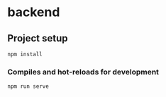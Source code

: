 # backend

## Project setup
```
npm install
```

### Compiles and hot-reloads for development
```
npm run serve
```